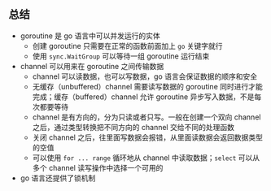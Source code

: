 ## 总结

- goroutine 是 go 语言中可以并发运行的实体
    - 创建 goroutine 只需要在正常的函数前面加上 `go` 关键字就行
    - 使用 `sync.WaitGroup` 可以等待一组 goroutine 运行结束
- channel 可以用来在 goroutine 之间传输数据
    - channel 可以读数据，也可以写数据，go 语言会保证数据的顺序和安全
    - 无缓存（unbuffered）channel 需要读写数据的 goroutine 同时进行才能完成；缓存（buffered）channel 允许 goroutine 异步写入数据，不是每次都要等待
    - channel 是有方向的，分为只读或者只写。一般在创建一个双向 channel 之后，通过类型转换把不同方向的 channel 交给不同的处理函数
    - 关闭 channel 之后，往里面写数据会报错，从里面读数据会返回数据类型的空值
    - 可以使用 `for ... range` 循环地从 channel 中读取数据；`select` 可以从多个 channel 读写操作中选择一个可用的
- go 语言还提供了锁机制
